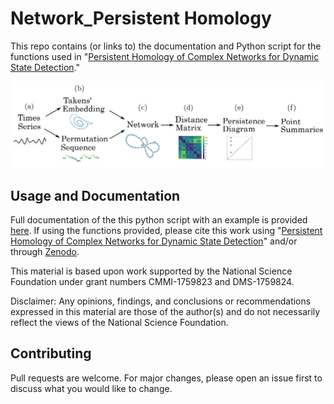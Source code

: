 # Network_Persistent Homology

This repo contains (or links to) the documentation and Python script for the functions used in "[Persistent Homology of Complex Networks for Dynamic State Detection](https://arxiv.org/abs/1904.07403)."

<p align="center">
  <img src="https://github.com/Khasawneh-Lab/PH_complex_networks/blob/master/figures/process.png">
</p>

## Usage and Documentation

Full documentation of the this python script with an example is provided [here](http://www.firaskhasawneh.com/code.html). If using the functions provided, please cite this work using "[Persistent Homology of Complex Networks for Dynamic State Detection](https://journals.aps.org/pre/abstract/10.1103/PhysRevE.100.022314)" and/or through [Zenodo](https://doi.org/10.5281/zenodo.3731096).

This material is based upon work supported by the National Science Foundation under grant numbers CMMI-1759823 and DMS-1759824. 

Disclaimer: Any opinions, findings, and conclusions or recommendations expressed in this material are those of the author(s) and do not necessarily reflect the views of the National Science Foundation.

## Contributing

Pull requests are welcome. For major changes, please open an issue first to discuss what you would like to change.
